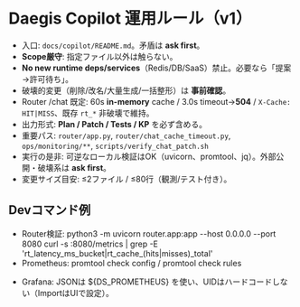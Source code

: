 # Daegis Copilot 運用ルール（v1）
- 入口: `docs/copilot/README.md`。矛盾は **ask first**。
- **Scope厳守**: 指定ファイル以外は触らない。
- **No new runtime deps/services**（Redis/DB/SaaS）禁止。必要なら「提案→許可待ち」。
- 破壊的変更（削除/改名/大量生成/一括整形）は **事前確認**。
- Router /chat 既定: 60s **in-memory** cache / 3.0s timeout→**504** / `X-Cache: HIT|MISS`、既存 `rt_*` 非破壊で維持。
- 出力形式: **Plan / Patch / Tests / KP** を必ず含める。
- 重要パス: `router/app.py`, `router/chat_cache_timeout.py`, `ops/monitoring/**`, `scripts/verify_chat_patch.sh`
- 実行の是非: 可逆なローカル検証はOK（uvicorn、promtool、jq）。外部公開・破壊系は **ask first**。
- 変更サイズ目安: ≤2ファイル / ≤80行（観測/テスト付き）。

## Devコマンド例
- Router検証:
  python3 -m uvicorn router.app:app --host 0.0.0.0 --port 8080
  curl -s :8080/metrics | grep -E 'rt_latency_ms_bucket|rt_cache_(hits|misses)_total'
- Prometheus: promtool check config <file> / promtool check rules <dir>
- Grafana: JSONは ${DS_PROMETHEUS} を使い、UIDはハードコードしない（ImportはUIで設定）。
